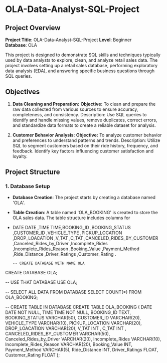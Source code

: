 # OLA-Data-Analyst-SQL-Project

## Project Overview

**Project Title**: OLA-Data-Analyst-SQL-Project 
**Level**: Beginner  
**Database**: OLA

This project is designed to demonstrate SQL skills and techniques typically used by data analysts to explore, clean, and analyze retail sales data. The project involves setting up a retail sales database, performing exploratory data analysis (EDA), and answering specific business questions through SQL queries. 

## Objectives

1. **Data Cleaning and Preparation:**
**Objective:** To clean and prepare the raw data collected from various sources to ensure accuracy, completeness, and consistency.
Description: Use SQL queries to identify and handle missing values, remove duplicates, correct errors, and standardize data formats to create a reliable dataset for analysis.

2. **Customer Behavior Analysis:**
**Objective:** To analyze customer behavior and preferences to understand patterns and trends.
Description: Utilize SQL to segment customers based on their ride history, frequency, and feedback. Identify key factors influencing customer satisfaction and loyalty.

## Project Structure

### 1. Database Setup

- **Database Creation**: The project starts by creating a database named 'OLA'.
- **Table Creation**: A table named 'OLA_BOOKING' is created to store the OLA sales data. The table structure includes columns for
- DATE DATE ,TIME TIME,BOOKING_ID ,BOOKING_STATUS ,CUSTOMER_ID ,VEHICLE_TYPE ,PICKUP_LOCATION ,DROP_LOACATION ,V_TAT  ,C_TAT  ,CANCELED_RIDES_BY_CUSTOMER ,Canceled_Rides_by_Driver ,Incomplete_Rides ,Incomplete_Rides_Reason ,Booking_Value ,Payment_Method ,Ride_Distance ,Driver_Ratings ,Customer_Rating .

  
  ```create database with the name of 'OLA'
  -- CREATE DATABASE WITH NAME OLA
CREATE DATABASE OLA;

-- USE THAT DATABASE
USE OLA;

-- SELECT ALL DATA FROM DATABASE
SELECT COUNT(*) FROM OLA_BOOKING;

-- CREATE TABLE IN DATABASE
CREATE TABLE OLA_BOOKING (
DATE DATE NOT NULL,
TIME TIME NOT NULL,
BOOKING_ID TEXT,
BOOKING_STATUS VARCHAR(50),
CUSTOMER_ID VARCHAR(20),
VEHICLE_TYPE VARCHAR(10),
PICKUP_LOCATION VARCHAR(20),
DROP_LOACATION VARCHAR(20),
V_TAT INT ,
C_TAT INT ,
CANCELED_RIDES_BY_CUSTOMER VARCHAR(50),
Canceled_Rides_by_Driver VARCHAR(20),
Incomplete_Rides VARCHAR(10),
Incomplete_Rides_Reason VARCHAR(20),
Booking_Value INT,
Payment_Method VARCHAR(5),
Ride_Distance INT,
Driver_Ratings FLOAT,
Customer_Rating FLOAT
);
```




